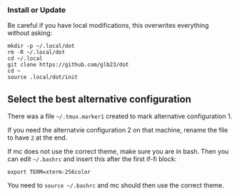 ### Install or Update

Be careful if you have local modifications, this overwrites everything without asking:

```
mkdir -p ~/.local/dot
rm -R ~/.local/dot
cd ~/.local
git clone https://github.com/glb23/dot
cd ~
source .local/dot/init
```

## Select the best alternative configuration

There was a file `~/.tmux.marker1` created to mark alternative configuration 1.

If you need the alternatvie configuration 2 on that machine, rename the file to have `2` at the end.


If mc does not use the correct theme, make sure you are in bash. 
Then you can edit `~/.bashrc` and insert this after the first if-fi block:

`export TERM=xterm-256color`

You need to `source ~/.bashrc` and mc should then use the correct theme.


